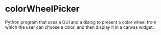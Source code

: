 # colorWheelPicker
Python program that uses a GUI and a dialog to present a color wheel from which the user can choose a color, and then display it in a canvas widget.
